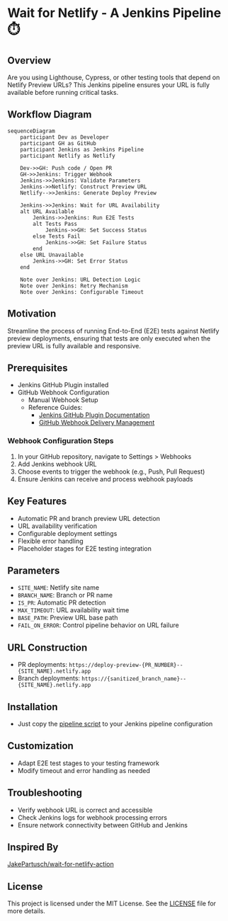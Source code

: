 # Wait for Netlify - A Jenkins Pipeline ⏱️

## Overview
Are you using Lighthouse, Cypress, or other testing tools that depend on Netlify Preview URLs? This Jenkins pipeline ensures your URL is fully available before running critical tasks.

## Workflow Diagram
```mermaid
sequenceDiagram
    participant Dev as Developer
    participant GH as GitHub
    participant Jenkins as Jenkins Pipeline
    participant Netlify as Netlify
    
    Dev->>GH: Push code / Open PR
    GH->>Jenkins: Trigger Webhook
    Jenkins->>Jenkins: Validate Parameters
    Jenkins->>Netlify: Construct Preview URL
    Netlify-->>Jenkins: Generate Deploy Preview
    
    Jenkins->>Jenkins: Wait for URL Availability
    alt URL Available
        Jenkins->>Jenkins: Run E2E Tests
        alt Tests Pass
            Jenkins->>GH: Set Success Status
        else Tests Fail
            Jenkins->>GH: Set Failure Status
        end
    else URL Unavailable
        Jenkins->>GH: Set Error Status
    end
    
    Note over Jenkins: URL Detection Logic
    Note over Jenkins: Retry Mechanism
    Note over Jenkins: Configurable Timeout
```

## Motivation
Streamline the process of running End-to-End (E2E) tests against Netlify preview deployments, ensuring that tests are only executed when the preview URL is fully available and responsive.

## Prerequisites
- Jenkins GitHub Plugin installed
- GitHub Webhook Configuration
  - Manual Webhook Setup
  - Reference Guides:
    - [Jenkins GitHub Plugin Documentation](https://plugins.jenkins.io/github/#plugin-content-manual-mode)
    - [GitHub Webhook Delivery Management](https://docs.github.com/en/webhooks/using-webhooks/handling-webhook-deliveries#update-the-webhook-url)

### Webhook Configuration Steps
1. In your GitHub repository, navigate to Settings > Webhooks
2. Add Jenkins webhook URL
3. Choose events to trigger the webhook (e.g., Push, Pull Request)
4. Ensure Jenkins can receive and process webhook payloads

## Key Features
- Automatic PR and branch preview URL detection
- URL availability verification
- Configurable deployment settings
- Flexible error handling
- Placeholder stages for E2E testing integration

## Parameters
- `SITE_NAME`: Netlify site name
- `BRANCH_NAME`: Branch or PR name
- `IS_PR`: Automatic PR detection
- `MAX_TIMEOUT`: URL availability wait time
- `BASE_PATH`: Preview URL base path
- `FAIL_ON_ERROR`: Control pipeline behavior on URL failure

## URL Construction
- PR deployments: `https://deploy-preview-{PR_NUMBER}--{SITE_NAME}.netlify.app`
- Branch deployments: `https://{sanitized_branch_name}--{SITE_NAME}.netlify.app`

## Installation
- Just copy the [pipeline script](Jenkinsfile) to your Jenkins pipeline configuration

## Customization
- Adapt E2E test stages to your testing framework
- Modify timeout and error handling as needed

## Troubleshooting
- Verify webhook URL is correct and accessible
- Check Jenkins logs for webhook processing errors
- Ensure network connectivity between GitHub and Jenkins

## Inspired By
[JakePartusch/wait-for-netlify-action](https://github.com/JakePartusch/wait-for-netlify-action)

## License
This project is licensed under the MIT License. See the [LICENSE](./LICENSE) file for more details.
